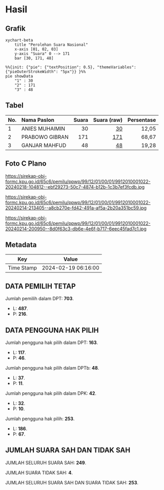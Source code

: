 # Hasil

## Grafik

```mermaid
xychart-beta
    title "Perolehan Suara Nasional"
    x-axis [01, 02, 03]
    y-axis "Suara" 0 --> 171
    bar [30, 171, 48]
```

```mermaid
%%{init: {"pie": {"textPosition": 0.5}, "themeVariables": {"pieOuterStrokeWidth": "5px"}} }%%
pie showData
    "1" : 30
    "2" : 171
    "3" : 48
```

## Tabel

| No. | Nama Paslon    | Suara | Suara (raw) | Persentase |
|:--- |:-------------- | -----:| -----------:| ----------:|
| 1   | ANIES MUHAIMIN | 30    | [30][p-1]   | 12,05      |
| 2   | PRABOWO GIBRAN | 171   | [171][p-2]  | 68,67      |
| 3   | GANJAR MAHFUD  | 48    | [48][p-3]   | 19,28      |


[p-1]: https://github.com/gigit-pemilu/pemilu-2024/blob/main/pilpres/hitung-suara/sub/99-luar-negeri/sub/12-bandar-seri-begawan-brunei-darussalam/sub/01-bandar-seri-begawan-brunei-darussalam/sub/0001-bandar-seri-begawan-brunei-darussalam/sub/022-tps-021/sub/paslon-1.txt
[p-2]: https://github.com/gigit-pemilu/pemilu-2024/blob/main/pilpres/hitung-suara/sub/99-luar-negeri/sub/12-bandar-seri-begawan-brunei-darussalam/sub/01-bandar-seri-begawan-brunei-darussalam/sub/0001-bandar-seri-begawan-brunei-darussalam/sub/022-tps-021/sub/paslon-2.txt
[p-3]: https://github.com/gigit-pemilu/pemilu-2024/blob/main/pilpres/hitung-suara/sub/99-luar-negeri/sub/12-bandar-seri-begawan-brunei-darussalam/sub/01-bandar-seri-begawan-brunei-darussalam/sub/0001-bandar-seri-begawan-brunei-darussalam/sub/022-tps-021/sub/paslon-3.txt

## Foto C Plano

https://sirekap-obj-formc.kpu.go.id/65c6/pemilu/ppwp/99/12/01/00/01/9912010001022-20240218-104812--ebf29273-50c7-4874-b12b-1c3b7ef3fcdb.jpg

https://sirekap-obj-formc.kpu.go.id/65c6/pemilu/ppwp/99/12/01/00/01/9912010001022-20240214-213405--a8cb270e-fd42-491a-af5a-2b20a351bc59.jpg

https://sirekap-obj-formc.kpu.go.id/65c6/pemilu/ppwp/99/12/01/00/01/9912010001022-20240214-200950--8d0f63c3-db6e-4e6f-b717-6eec45fad7c1.jpg


## Metadata

| Key        | Value               |
| ---------- | ------------------- |
| Time Stamp | 2024-02-19 06:16:00 |


## DATA PEMILIH TETAP

Jumlah pemilih dalam DPT: **703**.
 * L: **487**.
 * P: **216**.

## DATA PENGGUNA HAK PILIH

Jumlah pengguna hak pilih dalam DPT: **163**.
 * L: **117**.
 * P: **46**.

Jumlah pengguna hak pilih dalam DPTb: **48**.
 * L: **37**.
 * P: **11**.

Jumlah pengguna hak pilih dalam DPK: **42**.
 * L: **32**.
 * P: **10**.

Jumlah pengguna hak pilih: **253**.
 * L: **186**.
 * P: **67**.

## JUMLAH SUARA SAH DAN TIDAK SAH

JUMLAH SELURUH SUARA SAH: **249**.

JUMLAH SUARA TIDAK SAH: **4**.

JUMLAH SELURUH SUARA SAH DAN SUARA TIDAK SAH: **253**.


